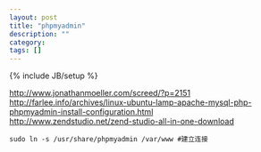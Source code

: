 ```yaml
---
layout: post
title: "phpmyadmin"
description: ""
category: 
tags: []
---
```

{% include JB/setup %}

<http://www.jonathanmoeller.com/screed/?p=2151>  
<http://farlee.info/archives/linux-ubuntu-lamp-apache-mysql-php-phpmyadmin-install-configuration.html>  
<http://www.zendstudio.net/zend-studio-all-in-one-download>  

	sudo ln -s /usr/share/phpmyadmin /var/www #建立连接  

